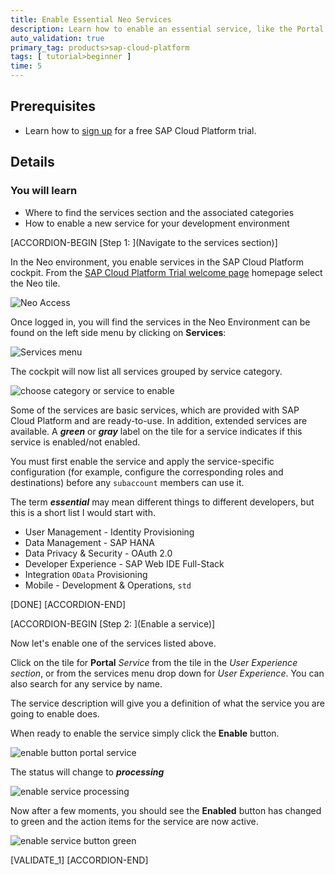 ```yaml
---
title: Enable Essential Neo Services
description: Learn how to enable an essential service, like the Portal service, in the SAP Cloud Platform Neo data center that you can use later for additional tutorials.
auto_validation: true
primary_tag: products>sap-cloud-platform
tags: [ tutorial>beginner ]
time: 5
---
```


## Prerequisites
 - Learn how to [sign up](https://developers.sap.com/tutorials/hcp-create-trial-account.html) for a free  SAP Cloud Platform trial.

## Details
### You will learn
  - Where to find the services section and the associated categories
  - How to enable a new service for your development environment

[ACCORDION-BEGIN [Step 1: ](Navigate to the services section)]

In the Neo environment, you enable services in the SAP Cloud Platform cockpit.  From the [SAP Cloud Platform Trial welcome page](https://account.hanatrial.ondemand.com/#/home/welcome) homepage select the Neo tile.

![Neo Access](neo-access.png)

Once logged in, you will find the services in the Neo Environment can be found on the left side menu by clicking on **Services**:

![Services menu](click-services-neo.png)

The cockpit will now list all services grouped by service category.

![choose category or service to enable](choose-category-or-service-to-enable.png)

Some of the services are basic services, which are provided with SAP Cloud Platform and are ready-to-use. In addition, extended services are available. A ***green*** or ***gray*** label on the tile for a service indicates if this service is enabled/not enabled.

You must first enable the service and apply the service-specific configuration (for example, configure the corresponding roles and destinations) before any `subaccount` members can use it.

The term ***essential*** may mean different things to different developers, but this is a short list I would start with.

- User Management - Identity Provisioning
- Data Management - SAP HANA
- Data Privacy & Security - OAuth 2.0
- Developer Experience - SAP Web IDE Full-Stack
- Integration `OData` Provisioning
- Mobile - Development & Operations, `std`

[DONE]
[ACCORDION-END]

[ACCORDION-BEGIN [Step 2: ](Enable a service)]

Now let's enable one of the services listed above.

Click on the tile for **Portal** *Service* from the tile in the *User Experience section*, or from the services menu drop down for *User Experience*. You can also search for any service by name.

The service description will give you a definition of what the service you are going to enable does.

When ready to enable the service simply click the **Enable** button.

![enable button portal service](enable-button-portal-service.png)

The status will change to ***processing***

![enable service processing](enable-service-processing.png)

Now after a few moments, you should see the **Enabled** button has changed to green and the action items for the service are now active.

![enable service button green](enable-service-button-green.png)

[VALIDATE_1]
[ACCORDION-END]
